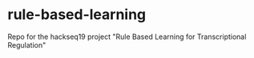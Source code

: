 # rule-based-learning
Repo for the hackseq19 project "Rule Based Learning for Transcriptional Regulation"
